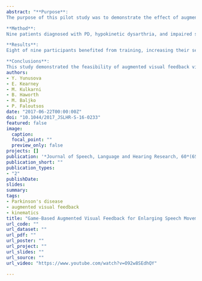```yaml
---
abstract: "**Purpose**:
The purpose of this pilot study was to demonstrate the effect of augmented visual feedback on acquisition and short-term retention of a relatively simple instruction to increase movement amplitude during speaking tasks in patients with dysarthria due to Parkinson's disease (PD).\n

**Method**:
Nine patients diagnosed with PD, hypokinetic dysarthria, and impaired speech intelligibility participated in a training program aimed at increasing the size of their articulatory (tongue) movements during sentences. Two sessions were conducted: a baseline and training session, followed by a retention session 48 hr later. At baseline, sentences were produced at normal, loud, and clear speaking conditions. Game-based visual feedback regarding the size of the articulatory working space (AWS) was presented during training.\n

**Results**:
Eight of nine participants benefited from training, increasing their sentence AWS to a greater degree following feedback as compared with the baseline loud and clear conditions. The majority of participants were able to demonstrate the learned skill at the retention session.\n

**Conclusions**:
This study demonstrated the feasibility of augmented visual feedback via articulatory kinematics for training movement enlargement in patients with hypokinesia due to PD."
authors:
- Y. Yunusova
- E. Kearney
- M. Kulkarni
- B. Haworth
- M. Baljko
- P. Faloutsos
date: "2017-06-22T00:00:00Z"
doi: "10.1044/2017_JSLHR-S-16-0233"
featured: false
image:
  caption: 
  focal_point: ""
  preview_only: false
projects: []
publication: '*Journal of Speech, Language and Hearing Research, 60*(6S)'
publication_short: ""
publication_types:
- "2"
publishDate:
slides: 
summary:
tags:
- Parkinson's disease
- augmented visual feedback
- kinematics
title: "Game-Based Augmented Visual Feedback for Enlarging Speech Movements in Parkinson's Disease"
url_code: ""
url_dataset: ""
url_pdf: ""
url_poster: ""
url_project: ""
url_slides: ""
url_source: ""
url_video: "https://www.youtube.com/watch?v=O92w8SEdhQY"

---
```

